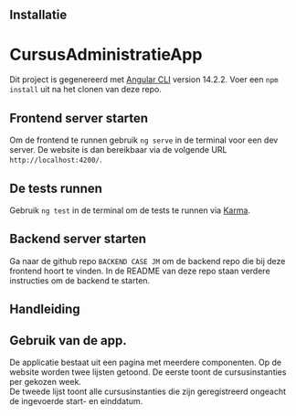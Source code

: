 <h2>Installatie<h2>

# CursusAdministratieApp

Dit project is gegenereerd met [Angular CLI](https://github.com/angular/angular-cli) version 14.2.2.
Voer een `npm install` uit na het clonen van deze repo.

## Frontend server starten

Om de frontend te runnen gebruik `ng serve` in de terminal voor een dev server. De website is dan bereikbaar via de volgende URL `http://localhost:4200/`. 

## De tests runnen

Gebruik `ng test` in de terminal om de tests te runnen via [Karma](https://karma-runner.github.io).

## Backend server starten

Ga naar de github repo `BACKEND CASE JM` om de backend repo die bij deze frontend hoort te vinden.
In de README van deze repo staan verdere instructies om de backend te starten.


<h2>Handleiding<h2>

## Gebruik van de app.

De applicatie bestaat uit een pagina met meerdere componenten.
Op de website worden twee lijsten getoond. De eerste toont de cursusinstanties per gekozen week.  
De tweede lijst toont alle cursusinstanties die zijn geregistreerd ongeacht de ingevoerde start- en einddatum.